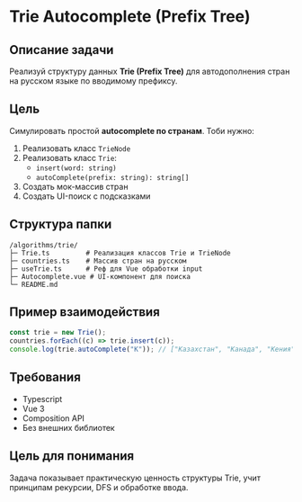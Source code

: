 # Trie Autocomplete (Prefix Tree)

## Описание задачи

Реализуй структуру данных **Trie (Prefix Tree)** для автодополнения стран на русском языке по вводимому префиксу.

## Цель

Симулировать простой **autocomplete по странам**. Тоби нужно:

1. Реализовать класс `TrieNode`
2. Реализовать класс `Trie`:
   - `insert(word: string)`
   - `autoComplete(prefix: string): string[]`
3. Создать мок-массив стран
4. Создать UI-поиск с подсказками

## Структура папки

```
/algorithms/trie/
├─ Trie.ts         # Реализация классов Trie и TrieNode
├─ countries.ts    # Массив стран на русском
├─ useTrie.ts      # Реф для Vue обработки input
├─ Autocomplete.vue # UI-компонент для поиска
└─ README.md
```

## Пример взаимодействия

```ts
const trie = new Trie();
countries.forEach((c) => trie.insert(c));
console.log(trie.autoComplete("К")); // ["Казахстан", "Канада", "Кения", ...]
```

## Требования

- Typescript
- Vue 3
- Composition API
- Без внешних библиотек

## Цель для понимания

Задача показывает практическую ценность структуры Trie, учит принципам рекурсии, DFS и обработке ввода.

